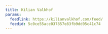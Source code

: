 ```yaml
---
title: Kilian Valkhof
params:
  feedlink: https://kilianvalkhof.com/feed/
  feedid: 5c0ce55ace037857e83fb9dd05c41c74
---
```

